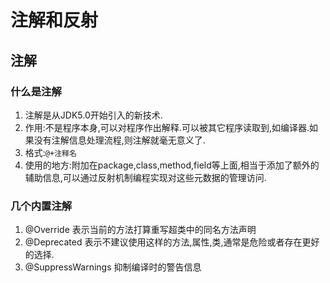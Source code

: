 # 注解和反射

## 注解

### 什么是注解
1. 注解是从JDK5.0开始引入的新技术.
2. 作用:不是程序本身,可以对程序作出解释.可以被其它程序读取到,如编译器.如果没有注解信息处理流程,则注解就毫无意义了.
3. 格式:`@+注释名`
4. 使用的地方:附加在package,class,method,field等上面,相当于添加了额外的辅助信息,可以通过反射机制编程实现对这些元数据的管理访问.

### 几个内置注解
1. @Override 表示当前的方法打算重写超类中的同名方法声明
2. @Deprecated 表示不建议使用这样的方法,属性,类,通常是危险或者存在更好的选择.
3. @SuppressWarnings 抑制编译时的警告信息